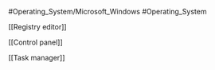 #Operating_System/Microsoft_Windows #Operating_System

[[Registry editor]]

[[Control panel]]

[[Task manager]]



